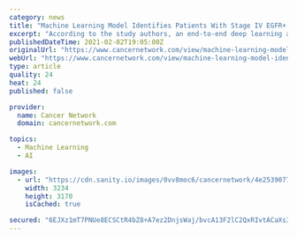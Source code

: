 ```yaml
---
category: news
title: "Machine Learning Model Identifies Patients With Stage IV EGFR+ NSCLC Likely to Benefit from EGFR TKIs"
excerpt: "According to the study authors, an end-to-end deep learning approach to generate CT-based biomarkers may help produce more rapid clinical translation."
publishedDateTime: 2021-02-02T19:05:00Z
originalUrl: "https://www.cancernetwork.com/view/machine-learning-model-identifies-patients-with-stage-iv-egfr-nsclc-likely-to-benefit-from-egfr-tkis"
webUrl: "https://www.cancernetwork.com/view/machine-learning-model-identifies-patients-with-stage-iv-egfr-nsclc-likely-to-benefit-from-egfr-tkis"
type: article
quality: 24
heat: 24
published: false

provider:
  name: Cancer Network
  domain: cancernetwork.com

topics:
  - Machine Learning
  - AI

images:
  - url: "https://cdn.sanity.io/images/0vv8moc6/cancernetwork/4e25390774dc49a766bc17fa480be8d454ec2c38-3234x3170.jpg?auto=format"
    width: 3234
    height: 3170
    isCached: true

secured: "6EJXz1mT7PNUe8ECSCtR4bZ8+A7ez2DnjsWaj/bvcA13F2lC2QxRIvtACaXs3gNEKmdjKE3zFw5wdoCnwT0GGx0c1MSP/l4pQvESHXNdPIRUApDgKS/drxoEvtO6mJueFQMSuPsSKlr6xB+fH2EjDlhTzdvpw2L5Tl/ayJ2F7tej1yk/9UsxPDhfLFSwspWrugguS35Guag3k/VdBoweFx6lSuSi+8js4/45cfemEx4/Z67PNeAccbHG6CoI43+qmfb/n2519lNpyTAsWjw74DgfT0T0QT3sao4Cm2DnkjkNK/c1UorWyDD9N/j34tDsXxK/ksZpq+/8WOgWws43cYCEXyCzyuWwBFlN5LTrjvM=;YJcSVrct5XIcdLmQ/UmFiA=="
---
```


